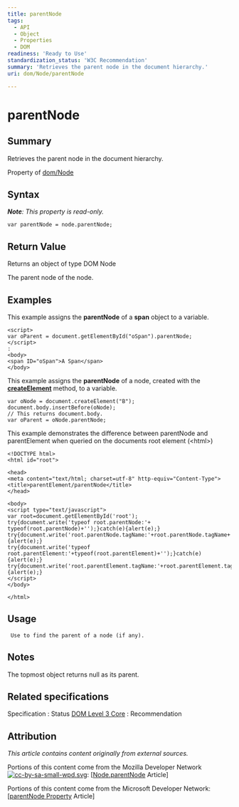 ```yaml
---
title: parentNode
tags:
  - API
  - Object
  - Properties
  - DOM
readiness: 'Ready to Use'
standardization_status: 'W3C Recommendation'
summary: 'Retrieves the parent node in the document hierarchy.'
uri: dom/Node/parentNode

---
```

# parentNode

## Summary

Retrieves the parent node in the document hierarchy.

<span data-meta="applies_to" data-type="key">Property of <span data-type="value">[dom/Node](/dom/Node)</span></span>

## Syntax

***Note**: This property is read-only.*

``` {.js}
var parentNode = node.parentNode;
```

## Return Value

<span data-meta="return" data-type="key">Returns an object of type <span data-type="value">DOM Node</span></span>

The parent node of the node.

## Examples

This example assigns the **parentNode** of a **span** object to a variable.

``` {.html}
<script>
var oParent = document.getElementById("oSpan").parentNode;
</script>
:
<body>
<span ID="oSpan">A Span</span>
</body>
```

This example assigns the **parentNode** of a node, created with the [**createElement**](/dom/Document/createElement) method, to a variable.

``` {.js}
var oNode = document.createElement("B");
document.body.insertBefore(oNode);
// This returns document.body.
var oParent = oNode.parentNode;
```

This example demonstrates the difference between parentNode and parentElement when queried on the documents root element (\<html\>)

``` {.html}
<!DOCTYPE html>
<html id="root">

<head>
<meta content="text/html; charset=utf-8" http-equiv="Content-Type">
<title>parentElement/parentNode</title>
</head>

<body>
<script type="text/javascript">
var root=document.getElementById('root');
try{document.write('typeof root.parentNode:'+ typeof(root.parentNode)+'');}catch(e){alert(e);}
try{document.write('root.parentNode.tagName:'+root.parentNode.tagName+'');}catch(e){alert(e);}
try{document.write('typeof root.parentElement:'+typeof(root.parentElement)+'');}catch(e){alert(e);}
try{document.write('root.parentElement.tagName:'+root.parentElement.tagName+'');}catch(e){alert(e);}
</script>
</body>

</html>
```

## Usage

     Use to find the parent of a node (if any).

## Notes

The topmost object returns null as its parent.

## Related specifications

Specification
:   Status
[DOM Level 3 Core](http://www.w3.org/TR/DOM-Level-3-Core/)
:   Recommendation

## Attribution

*This article contains content originally from external sources.*

Portions of this content come from the Mozilla Developer Network [![cc-by-sa-small-wpd.svg](/assets/thumb/8/8c/cc-by-sa-small-wpd.svg/120px-cc-by-sa-small-wpd.svg.png)](http://creativecommons.org/licenses/by-sa/3.0/us/): [[Node.parentNode](https://developer.mozilla.org/en-US/docs/Web/API/Node.parentNode) Article]

Portions of this content come from the Microsoft Developer Network: [[parentNode Property](http://msdn.microsoft.com/en-us/library/ie/ms534328(v=vs.85).aspx) Article]

